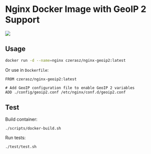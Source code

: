 # Nginx Docker Image with GeoIP 2 Support

[![](https://imagelayers.io/badge/czerasz/nginx-geoip2:latest.svg)](https://imagelayers.io/?images=czerasz/nginx-geoip2:latest 'Get your own badge on imagelayers.io')

## Usage

```bash
docker run -d --name=nginx czerasz/nginx-geoip2:latest
```

Or use in `Dockerfile`:

```
FROM czerasz/nginx-geoip2:latest

# Add GeoIP configuration file to enable GeoIP 2 variables
ADD ./config/geoip2.conf /etc/nginx/conf.d/geoip2.conf
```

## Test

Build container:

    ./scripts/docker-build.sh

Run tests:

    ./test/test.sh
